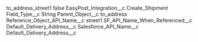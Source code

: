 <?xml version="1.0" encoding="UTF-8"?>
<CustomMetadata xmlns="http://soap.sforce.com/2006/04/metadata" xmlns:xsi="http://www.w3.org/2001/XMLSchema-instance" xmlns:xsd="http://www.w3.org/2001/XMLSchema">
    <label>to_address_street1</label>
    <protected>false</protected>
    <values>
        <field>EasyPost_Integration__c</field>
        <value xsi:type="xsd:string">Create_Shipment</value>
    </values>
    <values>
        <field>Field_Type__c</field>
        <value xsi:type="xsd:string">String</value>
    </values>
    <values>
        <field>Parent_Object__c</field>
        <value xsi:type="xsd:string">to_address</value>
    </values>
    <values>
        <field>Reference_Object_API_Name__c</field>
        <value xsi:type="xsd:string">street1</value>
    </values>
    <values>
        <field>SF_API_Name_When_Referenced__c</field>
        <value xsi:type="xsd:string">Default_Delivery_Address__c</value>
    </values>
    <values>
        <field>Salesforce_API_Name__c</field>
        <value xsi:type="xsd:string">Default_Delivery_Address__c</value>
    </values>
</CustomMetadata>
